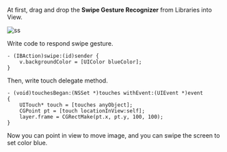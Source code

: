 At first, drag and drop the **Swipe Gesture Recognizer** from Libraries into View.

![ss](http://farm9.staticflickr.com/8435/7764822070_051940d72d_o.png)

Write code to respond swipe gesture.

	- (IBAction)swipe:(id)sender {
	    v.backgroundColor = [UIColor blueColor];
	}

Then, write touch delegate method.

	- (void)touchesBegan:(NSSet *)touches withEvent:(UIEvent *)event
	{
	    UITouch* touch = [touches anyObject];    
	    CGPoint pt = [touch locationInView:self];
	    layer.frame = CGRectMake(pt.x, pt.y, 100, 100);
	}

Now you can point in view to move image, and you can swipe the screen to set color blue.